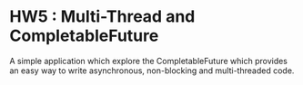 # HW5 : Multi-Thread and CompletableFuture

A simple application which explore the CompletableFuture which provides an easy way to write asynchronous, non-blocking and multi-threaded code.
